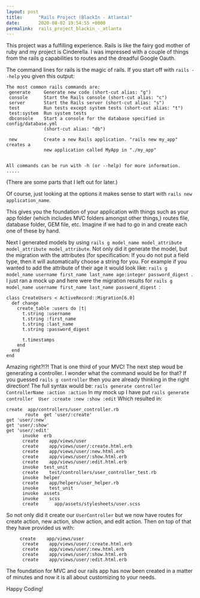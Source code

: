 ```yaml
---
layout: post
title:      "Rails Project (BlackIn - Atlanta)"
date:       2020-08-02 19:54:55 +0000
permalink:  rails_project_blackin_-_atlanta
---
```



This project was a fulfilling experience. Rails is like the fairy god mother of ruby and my project is Cinderella. I was impressed with a couple of things from the rails g capabilities to routes and the dreadful Google Oauth. 

The command lines for rails is the magic of rails. If you start off with `rails --help` you given this output:

```
The most common rails commands are:
 generate     Generate new code (short-cut alias: "g")
 console      Start the Rails console (short-cut alias: "c")
 server       Start the Rails server (short-cut alias: "s")
 test         Run tests except system tests (short-cut alias: "t")
 test:system  Run system tests
 dbconsole    Start a console for the database specified in config/database.yml
              (short-cut alias: "db")

 new          Create a new Rails application. "rails new my_app" creates a
              new application called MyApp in "./my_app"


All commands can be run with -h (or --help) for more information.
.....
```

(There are some parts that I left out for later.)

Of course, just looking at the options it makes sense to start with `rails new application_name`. 

This gives you the foundation of your application with things such as your app folder (which includes MVC folders amongst other things,) routes file, database folder, GEM file, etc. Imagine if we had to go in and create each one of these by hand.

Next I generated models by using `rails g model_name model_attribute model_attribute model_attribute`. Not only did it generate the model, but the migration with the attributes (for specification: If you do not put a field type, then it will automatically choose a string for you. For example if you wanted to add the attribute of their age it would look like: `rails g model_name username first_name last_name age:integer password_digest `. I just ran a mock up and here were the migration results for `rails g model_name username first_name last_name password_digest `:

```
class CreateUsers < ActiveRecord::Migration[6.0]
  def change
    create_table :users do |t|
      t.string :username
      t.string :first_name
      t.string :last_name
      t.string :password_digest

      t.timestamps
    end
  end
end
```

Amazing right?!?! That is one third of your MVC! The next step woud be generating a controller. I wonder what the command would be for that? If you guessed `rails g controller` then you are already thinking in the right direction! The full syntax would be: `rails generate controller ControllerName :action :action` In my mock up I have put `rails generate controller  User :create :new :show :edit` Which resulted in:

```
create  app/controllers/user_controller.rb
       route  get 'user/:create'
get 'user/:new'
get 'user/:show'
get 'user/:edit'
      invoke  erb
      create    app/views/user
      create    app/views/user/:create.html.erb
      create    app/views/user/:new.html.erb
      create    app/views/user/:show.html.erb
      create    app/views/user/:edit.html.erb
      invoke  test_unit
      create    test/controllers/user_controller_test.rb
      invoke  helper
      create    app/helpers/user_helper.rb
      invoke    test_unit
      invoke  assets
      invoke    scss
      create      app/assets/stylesheets/user.scss
```

So not only did it create our `UserController` but we now have routes for create action, new action, show action, and edit action. Then on top of that they have provided us with:

```
     create    app/views/user
      create    app/views/user/:create.html.erb
      create    app/views/user/:new.html.erb
      create    app/views/user/:show.html.erb
      create    app/views/user/:edit.html.erb
```

The foundation for MVC and our rails app has now been created in a matter of minutes and now it is all about customizing to your needs. 

Happy Coding!
